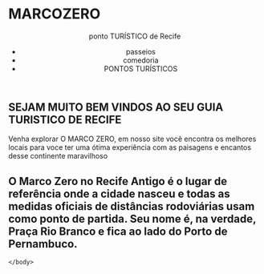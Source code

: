 # MARCOZERO

<!DOCTYPE html>
<html lang="en">
<head>
    <meta charset="UTF-8">
    <meta name="viewport" content="width=device-width, initial-scale=1.0">
    <title>pontoturisticorecife</title>
</head>
<body>
    <header>
        <span>ponto TURÍSTICO de Recife</span>
        <nav></nav>
            <UL>
              <li>passeios</li>
              <li>comedoria</li>
              <li>PONTOS TURÍSTICOS</li>
            </ul>
    </header>
        <main>
            <section>
                <h1>SEJAM MUITO BEM VINDOS AO SEU GUIA TURISTICO DE RECIFE</h1>
                <p>Venha explorar O MARCO ZERO, em nosso site você encontra os melhores locais para voce ter uma ótima experiência com as paisagens e encantos desse continente maravilhoso</p>
            <section>
                <main>
    <div>
        <h2>  O Marco Zero no Recife Antigo é o lugar de referência onde a cidade nasceu e todas as medidas oficiais de distâncias rodoviárias usam como ponto de partida. Seu nome é, na verdade, Praça Rio Branco e fica ao lado do Porto de Pernambuco.  </h2>
            
    </body>
</html>
